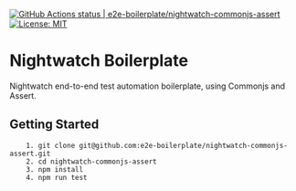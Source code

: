 [![GitHub Actions status | e2e-boilerplate/nightwatch-commonjs-assert](https://github.com/e2e-boilerplate/nightwatch-commonjs-assert/workflows/nightwatch-commonjs-assert/badge.svg)](https://github.com/e2e-boilerplate/nightwatch-commonjs-assert/actions?workflow=nightwatch-commonjs-assert) [![License: MIT](https://img.shields.io/badge/License-MIT-yellow.svg)](https://opensource.org/licenses/MIT)
    
# Nightwatch Boilerplate
    
Nightwatch end-to-end test automation boilerplate, using Commonjs and Assert.
    
## Getting Started
    	1. git clone git@github.com:e2e-boilerplate/nightwatch-commonjs-assert.git
    	2. cd nightwatch-commonjs-assert
    	3. npm install
    	4. npm run test